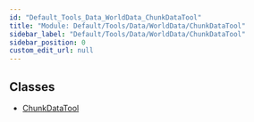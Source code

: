 ```yaml
---
id: "Default_Tools_Data_WorldData_ChunkDataTool"
title: "Module: Default/Tools/Data/WorldData/ChunkDataTool"
sidebar_label: "Default/Tools/Data/WorldData/ChunkDataTool"
sidebar_position: 0
custom_edit_url: null
---
```


## Classes

- [ChunkDataTool](../classes/Default_Tools_Data_WorldData_ChunkDataTool.ChunkDataTool.md)
